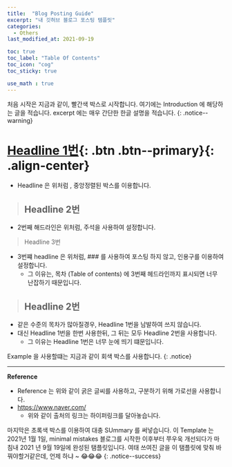 ```yaml
---
title:  "Blog Posting Guide"
excerpt: "내 깃허브 블로그 포스팅 템플릿"
categories:
  - Others
last_modified_at: 2021-09-19

toc: true
toc_label: "Table Of Contents"
toc_icon: "cog"
toc_sticky: true

use_math : true
---
```


 처음 시작은 지금과 같이, 빨간색 박스로 시작합니다. 여기에는 Introduction 에 해당하는 글을 적습니다. excerpt 에는 매우 간단한 한글 설명을 적습니다.
{: .notice--warning}

# [Headline 1번](#link){: .btn .btn--primary}{: .align-center}

- Headline 은 위처럼 , 중앙정렬된 박스를 이용합니다. 

> ## Headline 2번

- 2번째 해드라인은 위처럼, 주석을 사용하여 설정합니다. 

> Headline 3번

- 3번쨰 headline 은 위처럼, \#\#\# 를 사용하여 포스팅 하지 않고, 인용구를 이용하여 설정합니다.
  - 그 이유는, 목차 (Table of contents) 에 3번째 헤드라인까지 표시되면 너무 난잡하기 때문입니다. 

> ## Headline 2번

- 같은 수준의 목차가 많아질경우, Headline 1번을 남발하여 쓰지 않습니다.
- 대신 Headline 1번을 한번 사용한뒤, 그 뒤는 모두 Headline 2번을 사용합니다. 
  - 그 이유는 Headline 1번은 너무 눈에 띄기 떄문입니다.

Example 을 사용할떄는 지금과 같이 회색 박스를 사용합니다. 
{: .notice}

---

**Reference**

- Reference 는 위와 같이 굵은 글씨를 사용하고, 구분하기 위해 가로선을 사용합니다.
- <https://www.naver.com/>
  - 위와 같이 출처의 링크는 하이퍼링크를 달아놓습니다.

마지막은 초록색 박스를 이용하여 대충 SUmmary 를 써넣습니다. 이 Template 는 2021년 1월 1일, minimal mistakes 블로그를 시작한 이후부터 쭈우욱 개선되다가 마침내 2021 년 9월 19일에 완성된 탬플릿입니다. 여태 쓰여진 글을 이 탬플릿에 맞춰 바꿔야할거같은데, 언제 하냐 ~ 😂😂😂 
{: .notice--success}

